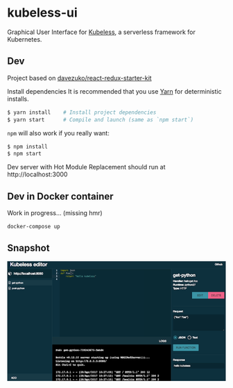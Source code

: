# kubeless-ui

Graphical User Interface for [Kubeless](https://github.com/bitnami/kubeless), a serverless framework for Kubernetes.


## Dev

Project based on [davezuko/react-redux-starter-kit](https://github.com/davezuko/react-redux-starter-kit)

Install dependencies It is recommended that you use [Yarn](https://yarnpkg.com/) for deterministic installs.

```bash
$ yarn install    # Install project dependencies
$ yarn start      # Compile and launch (same as `npm start`)
```

`npm` will also work if you really want:

```bash
$ npm install
$ npm start
```

Dev server with Hot Module Replacement should run at http://localhost:3000

## Dev in Docker container

Work in progress... (missing hmr)

```bash
docker-compose up
```

## Snapshot

![kubeless-ui-snapshot](./kubeless.png)
